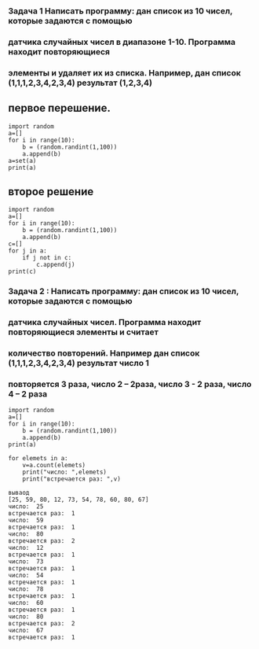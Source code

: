 ### Задача 1 Написать программу: дан список из 10 чисел, которые задаются с помощью
### датчика случайных чисел в диапазоне 1-10. Программа находит повторяющиеся
### элементы и удаляет их из списка. Например, дан список (1,1,1,2,3,4,2,3,4) результат (1,2,3,4)

## первое перешение.

```
import random
a=[]
for i in range(10):
    b = (random.randint(1,100))
    a.append(b)
a=set(a)
print(a)
```


## второе решение
```
import random
a=[]
for i in range(10):
    b = (random.randint(1,100))
    a.append(b)
c=[]
for j in a:
    if j not in c:
        c.append(j)
print(c)
```

### Задача 2 : Написать программу: дан список из 10 чисел, которые задаются с помощью
### датчика случайных чисел. Программа находит повторяющиеся элементы и считает
### количество повторений. Например дан список (1,1,1,2,3,4,2,3,4) результат число 1
### повторяется 3 раза, число 2 – 2раза, число 3 - 2 раза, число 4 – 2 раза

```
import random
a=[]
for i in range(10):
    b = (random.randint(1,100))
    a.append(b)
print(a)

for elemets in a:
    v=a.count(elemets)
    print("число: ",elemets)
    print("встречается раз: ",v)

вываод
[25, 59, 80, 12, 73, 54, 78, 60, 80, 67]
число:  25
встречается раз:  1
число:  59
встречается раз:  1
число:  80
встречается раз:  2
число:  12
встречается раз:  1
число:  73
встречается раз:  1
число:  54
встречается раз:  1
число:  78
встречается раз:  1
число:  60
встречается раз:  1
число:  80
встречается раз:  2
число:  67
встречается раз:  1
```
